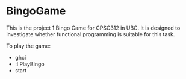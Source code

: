 # BingoGame
This is the project 1 Bingo Game for CPSC312 in UBC. It is designed to investigate whether functional programming is suitable for this task.



To play the game:
- ghci
- :l PlayBingo
- start
